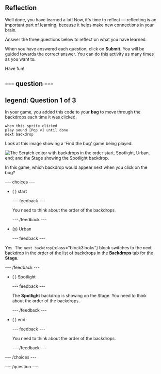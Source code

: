 ## Reflection

Well done, you have learned a lot! Now, it's time to reflect — reflecting is an important part of learning, because it helps make new connections in your brain.

Answer the three questions below to reflect on what you have learned.

When you have answered each question, click on **Submit**. You will be guided towards the correct answer. You can do this activity as many times as you want to.

Have fun!

--- question ---
---
legend: Question 1 of 3
---

In your game, you added this code to your **bug** to move through the backdrops each time it was clicked.

```blocks3
when this sprite clicked
play sound [Pop v] until done
next backdrop
```

Look at this image showing a 'Find the bug' game being played.

![The Scratch editor with backdrops in the order start, Spotlight, Urban, end; and the Stage showing the Spotlight backdrop.](images/quiz1-backdrops.png)

In this game, which backdrop would appear next when you click on the bug?

--- choices ---

- ( ) start

  --- feedback ---

  You need to think about the order of the backdrops.

  --- /feedback ---

- (x) Urban

  --- feedback ---

Yes. The `next backdrop`{:class="block3looks"} block switches to the next backdrop in the order of the list of backdrops in the **Backdrops** tab for the **Stage**.

--- /feedback ---

- ( ) Spotlight

  --- feedback ---

  The **Spotlight** backdrop is showing on the Stage. You need to think about the order of the backdrops.

  --- /feedback ---

- ( ) end

  --- feedback ---

  You need to think about the order of the backdrops.

  --- /feedback ---

--- /choices ---

--- /question ---
